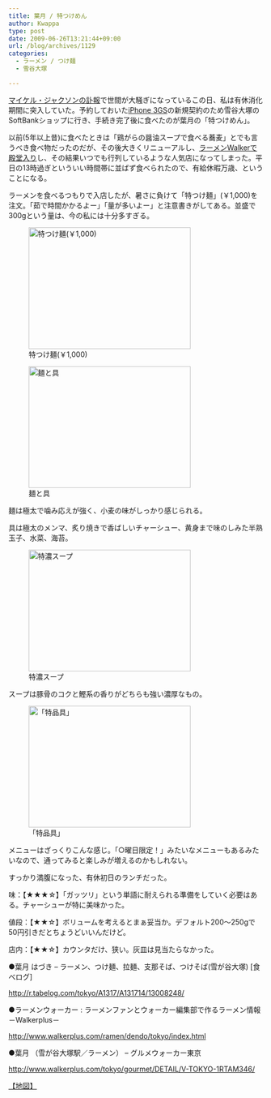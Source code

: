 ```yaml
---
title: 葉月 / 特つけめん
author: Kwappa
type: post
date: 2009-06-26T13:21:44+09:00
url: /blog/archives/1129
categories:
  - ラーメン / つけ麺
  - 雪谷大塚

---
```

<a href="http://news.google.co.jp/news?q=%E3%83%9E%E3%82%A4%E3%82%B1%E3%83%AB%E3%83%BB%E3%82%B8%E3%83%A3%E3%82%AF%E3%82%BD%E3%83%B3+%E8%A8%83%E5%A0%B1&#038;lr=lang_ja&#038;oe=utf-8&#038;rls=org.mozilla:ja:official&#038;client=firefox-a&#038;um=1&#038;ie=UTF-8&#038;hl=ja&#038;ei=wvhjSv3sMJeTkQX988T2Dw&#038;sa=X&#038;oi=news_group&#038;ct=title&#038;resnum=4" target="_blank" rel="noopener noreferrer">マイケル・ジャクソンの訃報</a>で世間が大騒ぎになっているこの日、私は有休消化期間に突入していた。予約しておいた<a href="http://www.apple.com/jp/iphone/iphone-3gs/" tm="">iPhone 3GS</a>の新規契約のため雪谷大塚のSoftBankショップに行き、手続き完了後に食べたのが葉月の「特つけめん」。
  
以前(5年以上昔)に食べたときは「鶏がらの醤油スープで食べる蕎麦」とでも言うべき食べ物だったのだが、その後大きくリニューアルし、<a href="http://www.walkerplus.com/ramen/dendo/tokyo/index.html" target="_blank" rel="noopener noreferrer">ラーメンWalkerで殿堂入り</a>し、その結果いつでも行列しているような人気店になってしまった。平日の13時過ぎといういい時間帯に並ばず食べられたので、有給休暇万歳、ということになる。
  
ラーメンを食べるつもりで入店したが、暑さに負けて「特つけ麺」(￥1,000)を注文。「茹で時間かかるよー」「量が多いよー」と注意書きがしてある。並盛で300gという量は、今の私には十分多すぎる。
  
<figure id="attachment_1130" aria-describedby="caption-attachment-1130" style="width: 320px" class="wp-caption aligncenter"><img src="/blog/images/2009/07/09-06-26_13-19.jpg" alt="特つけ麺(￥1,000)" title="特つけ麺(￥1,000)" width="320" height="240" class="size-medium wp-image-1130" /><figcaption id="caption-attachment-1130" class="wp-caption-text">特つけ麺(￥1,000)</figcaption></figure>
  
<!--more-->


  
<figure id="attachment_1131" aria-describedby="caption-attachment-1131" style="width: 320px" class="wp-caption alignleft"><img src="/blog/images/2009/07/09-06-26_13-20.jpg" alt="麺と具" title="麺と具" width="320" height="240" class="size-medium wp-image-1131" /><figcaption id="caption-attachment-1131" class="wp-caption-text">麺と具</figcaption></figure>
  
麺は極太で噛み応えが強く、小麦の味がしっかり感じられる。
  
具は極太のメンマ、炙り焼きで香ばしいチャーシュー、黄身まで味のしみた半熟玉子、水菜、海苔。<br style="clear:both;" />
  
<figure id="attachment_1132" aria-describedby="caption-attachment-1132" style="width: 320px" class="wp-caption alignright"><img src="/blog/images/2009/07/09-06-26_13-21.jpg" alt="特濃スープ" title="特濃スープ" width="320" height="240" class="size-medium wp-image-1132" /><figcaption id="caption-attachment-1132" class="wp-caption-text">特濃スープ</figcaption></figure>
  
スープは豚骨のコクと鰹系の香りがどちらも強い濃厚なもの。<br style="clear:both;" />
  
<figure id="attachment_1133" aria-describedby="caption-attachment-1133" style="width: 320px" class="wp-caption alignleft"><img src="/blog/images/2009/07/09-06-26_13-12.jpg" alt="「特品具」" title="「特品具」" width="320" height="240" class="size-medium wp-image-1133" /><figcaption id="caption-attachment-1133" class="wp-caption-text">「特品具」</figcaption></figure>
  
メニューはざっくりこんな感じ。「○曜日限定！」みたいなメニューもあるみたいなので、通ってみると楽しみが増えるのかもしれない。<br style="clear:both;" />
  
すっかり満腹になった、有休初日のランチだった。
  
味：【★★★☆】「ガッツリ」という単語に耐えられる準備をしていく必要はある。チャーシューが特に美味かった。
  
値段：【★★☆】ボリュームを考えるとまぁ妥当か。デフォルト200～250gで50円引きだとちょうどいいんだけど。
  
店内：【★★☆】カウンタだけ、狭い。灰皿は見当たらなかった。
  
●葉月 はづき &#8211; ラーメン、つけ麺、拉麺、支那そば、つけそば(雪が谷大塚) [食べログ]
  
http://r.tabelog.com/tokyo/A1317/A131714/13008248/
  
●ラーメンウォーカー : ラーメンファンとウォーカー編集部で作るラーメン情報－Walkerplus－
  
http://www.walkerplus.com/ramen/dendo/tokyo/index.html
  
●葉月 （雪が谷大塚駅／ラーメン） &#8211; グルメウォーカー東京
  
http://www.walkerplus.com/tokyo/gourmet/DETAIL/V-TOKYO-1RTAM346/
  
<a href="http://maps.google.co.jp/maps?f=q&#038;source=s_q&#038;hl=ja&#038;geocode=&#038;q=%E9%9B%AA%E8%B0%B7%E5%A4%A7%E5%A1%9A+%E8%91%89%E6%9C%88&#038;sll=35.590238,139.679017&#038;sspn=0.013401,0.02105&#038;gl=jp&#038;g=%E5%A4%A7%E7%94%B0%E5%8C%BA%E9%9B%AA%E8%B0%B7%E5%A4%A7%E5%A1%9A%E7%94%BA11-8&#038;ie=UTF8&#038;z=15" target="_blank" rel="noopener noreferrer">【地図】</a>
